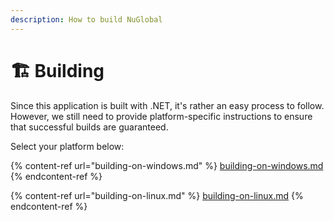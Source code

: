 ```yaml
---
description: How to build NuGlobal
---
```


# 🏗 Building

Since this application is built with .NET, it's rather an easy process to follow. However, we still need to provide platform-specific instructions to ensure that successful builds are guaranteed.

Select your platform below:

{% content-ref url="building-on-windows.md" %}
[building-on-windows.md](building-on-windows.md)
{% endcontent-ref %}

{% content-ref url="building-on-linux.md" %}
[building-on-linux.md](building-on-linux.md)
{% endcontent-ref %}
